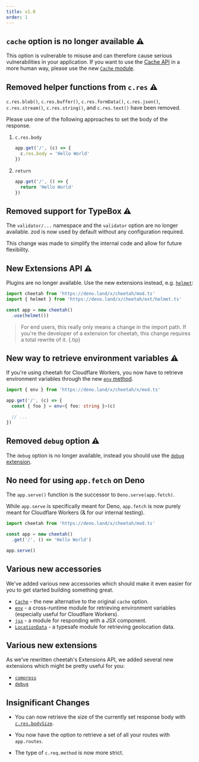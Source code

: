 ```yaml
---
title: v1.0
order: 1
---
```


## `cache` option is no longer available ⚠️

This option is vulnerable to misuse and can therefore cause serious vulnerabilities in your application. If you want to use the [Cache API](https://developer.mozilla.org/en-US/docs/Web/API/Cache) in a more human way, please use the new [`Cache` module](/docs/accessories/cache/).

## Removed helper functions from `c.res` ⚠️

`c.res.blob()`, `c.res.buffer()`, `c.res.formData()`, `c.res.json()`, `c.res.stream()`, `c.res.string()`, and `c.res.text()` have been removed.

Please use one of the following approaches to set the body of the response.

1. `c.res.body`
    
    ```ts
    app.get('/', (c) => {
      c.res.body = 'Hello World'
    })
    ```
  
2. `return`

    ```ts
    app.get('/', () => {
      return 'Hello World'
    })
    ```

## Removed support for TypeBox ⚠️

The `validator/...` namespace and the `validator` option are no longer available. zod is now used by default without any configuration required.

This change was made to simplify the internal code and allow for future flexibility.

## New Extensions API ⚠️

Plugins are no longer available. Use the new extensions instead, e.g. [`helmet`](/docs/extensions/helmet/):

```ts
import cheetah from 'https://deno.land/x/cheetah/mod.ts'
import { helmet } from 'https://deno.land/x/cheetah/ext/helmet.ts'

const app = new cheetah()
  .use(helmet())
```

> For end users, this really only means a change in the import path. If you're the developer of a extension for cheetah, this change requires a total rewrite of it. {.tip}

## New way to retrieve environment variables ⚠️

If you're using cheetah for Cloudflare Workers, you now have to retrieve environment variables through the new [`env` method](/docs/accessories/env/).

```ts
import { env } from 'https://deno.land/x/cheetah/x/mod.ts'

app.get('/', (c) => {
  const { foo } = env<{ foo: string }>(c)

  // ...
})
```

## Removed `debug` option ⚠️

The `debug` option is no longer available, instead you should use the [`debug` extension](/docs/extensions/debug/).

## No need for using `app.fetch` on Deno

The `app.serve()` function is the successor to `Deno.serve(app.fetch)`.

While `app.serve` is specifically meant for Deno, `app.fetch` is now purely meant for Cloudflare Workers (& for our internal testing).

```ts
import cheetah from 'https://deno.land/x/cheetah/mod.ts'

const app = new cheetah()
  .get('/', () => 'Hello World')

app.serve()
```

## Various new accessories

We've added various new accessories which should make it even easier for you to get started building something great.

- [`Cache`](/docs/accessories/cache/) - the new alternative to the original `cache` option.
- [`env`](/docs/accessories/env/) - a cross-runtime module for retrieving environment variables (especially useful for Cloudflare Workers).
- [`jsx`](/docs/accessories/jsx/) - a module for responding with a JSX component.
- [`LocationData`](/docs/accessories/location-data/) - a typesafe module for retrieving geolocation data.

## Various new extensions

As we've rewritten cheetah's Extensions API, we added several new extensions which might be pretty useful for you:

- [`compress`](/docs/extensions/compress/)
- [`debug`](/docs/extensions/debug/)

## Insignificant Changes

  - You can now retrieve the size of the currently set response body with [`c.res.bodySize`](/docs/api/response/#calculate-size-of-body).

  - You now have the option to retrieve a set of all your routes with `app.routes`.

  - The type of `c.req.method` is now more strict.
